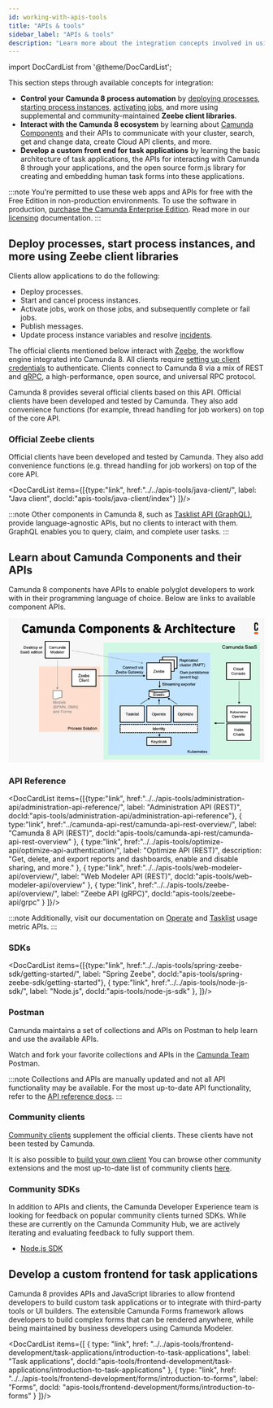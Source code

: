```yaml
---
id: working-with-apis-tools
title: "APIs & tools"
sidebar_label: "APIs & tools"
description: "Learn more about the integration concepts involved in using the Camunda Zeebe client libraries, APIs, and SDKs to interact programmatically with Camunda 8."
---
```


import DocCardList from '@theme/DocCardList';

This section steps through available concepts for integration:

- **Control your Camunda 8 process automation** by [deploying processes](/components/modeler/web-modeler/run-or-publish-your-process.md#deploy-a-process), [starting process instances](/components/modeler/web-modeler/run-or-publish-your-process.md), [activating jobs](/components/concepts/job-workers.md), and more using supplemental and community-maintained **Zeebe client libraries**.
- **Interact with the Camunda 8 ecosystem** by learning about [Camunda Components](/components/components-overview.md) and their APIs to communicate with your cluster, search, get and change data, create Cloud API clients, and more.
- **Develop a custom front end for task applications** by learning the basic architecture of task applications, the APIs for interacting with Camunda 8 through your applications, and the open source form.js library for creating and embedding human task forms into these applications.

:::note
You're permitted to use these web apps and APIs for free with the Free Edition in non-production environments. To use the software in production, [purchase the Camunda Enterprise Edition](https://camunda.com/products/cloud/camunda-cloud-enterprise-contact/). Read more in our [licensing](../reference/licenses.md) documentation.
:::

## Deploy processes, start process instances, and more using Zeebe client libraries

Clients allow applications to do the following:

- Deploy processes.
- Start and cancel process instances.
- Activate jobs, work on those jobs, and subsequently complete or fail jobs.
- Publish messages.
- Update process instance variables and resolve [incidents](/components/concepts/incidents.md).

The official clients mentioned below interact with [Zeebe](/components/zeebe/zeebe-overview.md), the workflow engine integrated into Camunda 8. All clients require [setting up client credentials](/guides/setup-client-connection-credentials.md) to authenticate. Clients connect to Camunda 8 via a mix of REST and [gRPC](https://grpc.io), a high-performance, open source, and universal RPC protocol.

Camunda 8 provides several official clients based on this API. Official clients have been developed and tested by Camunda. They also add convenience functions (for example, thread handling for job workers) on top of the core API.

### Official Zeebe clients

Official clients have been developed and tested by Camunda. They also add convenience functions (e.g. thread handling for job workers) on top of the core API.

<DocCardList items={[{type:"link", href:"../../apis-tools/java-client/", label: "Java client", docId:"apis-tools/java-client/index"}
]}/>

:::note
Other components in Camunda 8, such as [Tasklist API (GraphQL)](../apis-tools/tasklist-api/generated.md), provide language-agnostic APIs, but no clients to interact with them. GraphQL enables you to query, claim, and complete user tasks.
:::

## Learn about Camunda Components and their APIs

Camunda 8 components have APIs to enable polyglot developers to work with in their programming language of choice. Below are links to available component APIs.

![Architecture diagram for Camunda including all the components for SaaS](./img/ComponentsAndArchitecture_SaaS.png)

### API Reference

<DocCardList items={[{type:"link", href:"../../apis-tools/administration-api/administration-api-reference/", label: "Administration API (REST)", docId:"apis-tools/administration-api/administration-api-reference"},
{
type:"link", href:"../camunda-api-rest/camunda-api-rest-overview/", label: "Camunda 8 API (REST)", docId:"apis-tools/camunda-api-rest/camunda-api-rest-overview"
},
{
type:"link", href:"../../apis-tools/optimize-api/optimize-api-authentication/", label: "Optimize API (REST)", description: "Get, delete, and export reports and dashboards, enable and disable sharing, and more."
},
{
type:"link", href:"../../apis-tools/web-modeler-api/overview/", label: "Web Modeler API (REST)", docId:"apis-tools/web-modeler-api/overview"
},
{
type:"link", href:"../../apis-tools/zeebe-api/overview/", label: "Zeebe API (gRPC)", docId:"apis-tools/zeebe-api/grpc"
}
]}/>

:::note
Additionally, visit our documentation on [Operate](../self-managed/operate-deployment/usage-metrics.md) and [Tasklist](../self-managed/tasklist-deployment/usage-metrics.md) usage metric APIs.
:::

### SDKs

<DocCardList items={[{type:"link", href:"../../apis-tools/spring-zeebe-sdk/getting-started/", label: "Spring Zeebe", docId:"apis-tools/spring-zeebe-sdk/getting-started"},
{
type:"link", href:"../../apis-tools/node-js-sdk/", label: "Node.js", docId:"apis-tools/node-js-sdk"
},
]}/>

### Postman

Camunda maintains a set of collections and APIs on Postman to help learn and use the available APIs.

Watch and fork your favorite collections and APIs in the [Camunda Team](https://www.postman.com/camundateam) Postman.

:::note
Collections and APIs are manually updated and not all API functionality may be available. For the most up-to-date API functionality, refer to the [API reference docs](/apis-tools/working-with-apis-tools.md#api-reference).
:::

### Community clients

[Community clients](/apis-tools/community-clients/index.md) supplement the official clients. These clients have not been tested by Camunda.

It is also possible to [build your own client](../apis-tools/build-your-own-client.md) You can browse other community extensions and the most up-to-date list of community clients [here](https://github.com/orgs/camunda-community-hub/repositories).

### Community SDKs

In addition to APIs and clients, the Camunda Developer Experience team is looking for feedback on popular community clients turned SDKs. While these are currently on the Camunda Community Hub, we are actively iterating and evaluating feedback to fully support them.

- [Node.js SDK](https://github.com/camunda-community-hub/camunda-8-sdk-node-js)

## Develop a custom frontend for task applications

Camunda 8 provides APIs and JavaScript libraries to allow frontend developers to build custom task applications or to integrate with third-party tools or UI builders. The extensible Camunda Forms framework allows developers to build complex forms that can be rendered anywhere, while being maintained by business developers using Camunda Modeler.

<DocCardList items={[
{
type: "link",
href: "../../apis-tools/frontend-development/task-applications/introduction-to-task-applications",
label: "Task applications",
docId:"apis-tools/frontend-development/task-applications/introduction-to-task-applications"
},
{
type: "link",
href: "../../apis-tools/frontend-development/forms/introduction-to-forms",
label: "Forms",
docId: "apis-tools/frontend-development/forms/introduction-to-forms"
}
]}/>
